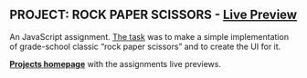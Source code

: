 ## PROJECT: ROCK PAPER SCISSORS - [Live Preview](https://maximbaraliuc.github.io/odin-project-assessments/js-rock-paper-scissors/index.html)

An JavaScript assignment. [The task](https://www.theodinproject.com/paths/foundations/courses/foundations/lessons/rock-paper-scissors) was to make a simple implementation of grade-school classic “rock paper scissors” and to create the UI for it.

[**Projects homepage**](https://maximbaraliuc.github.io/odin-project-assessments/odin-landing-page/index.html) with the assignments live previews.
